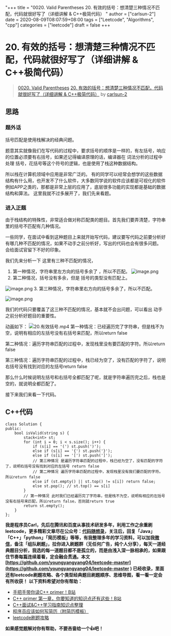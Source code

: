 "+++
title = "0020. Valid Parentheses  20. 有效的括号：想清楚三种情况不匹配，代码就很好写了（详细讲解 & C++极简代码） "
author = ["carlsun-2"]
date = 2020-08-09T08:07:59+08:00
tags = ["Leetcode", "Algorithms", "cpp"]
categories = ["leetcode"]
draft = false
+++

#  20. 有效的括号：想清楚三种情况不匹配，代码就很好写了（详细讲解 & C++极简代码）

> [0020. Valid Parentheses](https://leetcode-cn.com/problems/valid-parentheses/)
> [ 20. 有效的括号：想清楚三种情况不匹配，代码就很好写了（详细讲解 & C++极简代码）](https://leetcode-cn.com/problems/valid-parentheses/solution/20-you-xiao-de-gua-hao-xiang-qing-chu-san-chong-qi/) by [carlsun-2](https://leetcode-cn.com/u/carlsun-2/)

## 思路 

### 题外话
括号匹配是使用栈解决的经典问题。

题意其实就像我们在写代码的过程中，要求括号的顺序是一样的，有左括号，响应的位置必须要有右括号，如果还记得编译原理的话，编译器在 词法分析的过程中处理 括号，花括号等这个符号的逻辑，也是使用了栈这种数据结构。

所以栈在计算机领域中应用是非常广泛的。 有的同学可以经常会想学的这些数据结构有什么用，也开发不了什么软件，大多数同学说的软件应该都是可视化的软件例如APP之类的，那都是非常上层的应用了，底层很多功能的实现都是基础的数据结构和算法。 这里我就不过多展开了，我们先来看题。

### 进入正题

由于栈结构的特殊性，非常适合做对称匹配类的题目。首先我们要弄清楚，字符串里的括号不匹配有几种情况。

一些同学，在面试中看到这种题目上来就开始写代码，建议要写代码之前要分析好有哪几种不匹配的情况，如果不动手之前分析好，写出的代码也会有很多问题。 会给面试官留下不好的印象。

我们先来分析一下 这里有三种不匹配的情况，

1. 第一种情况，字符串里左方向的括号多余了 ，所以不匹配。
![image.png](https://pic.leetcode-cn.com/a8f6eab320dbcacaded82af7a0b14eda752fa38dc6e28366d7fb319627e86c67-image.png)
2. 第二种情况，括号没有多余，但是 括号的类型没有匹配上。

![image.png](https://pic.leetcode-cn.com/b98abe29244f1db4c3e45b39e7dabd9a2bfb7193826e9db618e9fbb032780e7a-image.png)
3. 第三种情况，字符串里右方向的括号多余了，所以不匹配。

![image.png](https://pic.leetcode-cn.com/ef62ae33b112b52cd984c2eb6a4f73a51ad815a9a71b7e9aab7473611ba15300-image.png)

我们的代码只要覆盖了这三种不匹配的情况，基本就不会出问题，可以看出 动手之前分析好题目的重要性。

动画如下：
![20.有效括号.mp4](f746c057-3314-48ff-98a9-80a2d93b5060)
第一种情况：已经遍历完了字符串，但是栈不为空，说明有相应的左括号没有右括号来匹配，所以return false

第二种情况：遍历字符串匹配的过程中，发现栈里没有要匹配的字符。所以return false

第三种情况：遍历字符串匹配的过程中，栈已经为空了，没有匹配的字符了，说明右括号没有找到对应的左括号return false

那么什么时候说明左括号和右括号全都匹配了呢，就是字符串遍历完之后，栈也是空的，就说明全都匹配了。

接下来我们来看一下代码。

## C++代码
```
class Solution {
public:
    bool isValid(string s) {
        stack<int> st;
        for (int i = 0; i < s.size(); i++) {
            if (s[i] == '(') st.push(')');
            else if (s[i] == '{') st.push('}');
            else if (s[i] == '[') st.push(']');
            // 第三种情况 是遍历字符串匹配的过程中，栈已经为空了，没有匹配的字符了，说明右括号没有找到对应的左括号 return false
            // 第二种情况 遍历字符串匹配的过程中，发现栈里没有我们要匹配的字符。所以return false
            else if (st.empty() || st.top() != s[i]) return false;
            else st.pop(); // st.top() == s[i]
        }
        // 第一种情况 此时我们已经遍历完了字符串，但是栈不为空，说明有相应的左括号没有右括号来匹配，所以return false，否则就return true
        return st.empty();
    }
};
```

**我是程序员Carl，先后在腾讯和百度从事技术研发多年，利用工作之余重刷leetcode，更多精彩文章尽在公众号：[代码随想录](https://img-blog.csdnimg.cn/20200815195519696.png)，关注后，回复「Java」「C++」「python」「简历模板」等等，有我整理多年的学习资料，可以加我[微信](https://img-blog.csdnimg.cn/20200814140330894.png)，备注「组队刷题」，拉你进入刷题群（无任何广告，纯个人分享），每天一道经典题目分析，我选的每一道题目都不是孤立的，而是由浅入深一脉相承的，如果跟住节奏每篇连续着看，定会融会贯通。本文  [https://github.com/youngyangyang04/leetcode-master](https://github.com/youngyangyang04/leetcode-master ) 已经收录，里面还有leetcode刷题攻略、各个类型经典题目刷题顺序、思维导图，看一看一定会有所收获！**
**以下资料希望对你有帮助：**
* [手把手带你读C++ primer！B站](https://www.bilibili.com/video/BV1Z5411874t)
* [C++ primer 第一章，你要知道的知识点还有这些！B站](https://www.bilibili.com/video/BV1Kv41117Ya)
* [C++面试&C++学习指南知识点整理](https://github.com/youngyangyang04/TechCPP)
* [程序员应该如何写简历（附简历模板）](https://mp.weixin.qq.com/s/PkBpde0PV65dJjj9zZJYtg)
* [leetcode刷题攻略](https://github.com/youngyangyang04/leetcode-master)

**如果感觉题解对你有帮助，不要吝啬给一个👍吧！**

